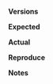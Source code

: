 <!-- Thanks for filing an issue! Please help us debug the issue by providing the following info: -->

**Versions**

<!-- Use bcoin --version or git rev-parse --verify HEAD if installed from source) -->
<!-- Use node --version -->
<!-- Include OS and architecture versions (if relevant) -->

**Expected**

<!-- Describe expected behavior -->

**Actual**

<!-- Describe the actual behavior -->

**Reproduce**

<!-- Describe how to reproduce the issue as minimally as possible -->

**Notes**

<!-- Include any other details, logs, comments possible solutions and etc. -->
